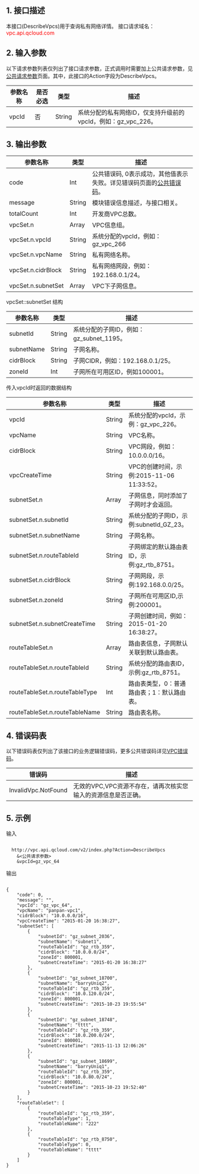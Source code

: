## 1. 接口描述
 
本接口(DescribeVpcs)用于查询私有网络详情。
接口请求域名：<font style="color:red">vpc.api.qcloud.com</font>

 

## 2. 输入参数
 以下请求参数列表仅列出了接口请求参数，正式调用时需要加上公共请求参数，见<a href="/doc/api/372/4153" title="公共请求参数">公共请求参数</a>页面。其中，此接口的Action字段为DescribeVpcs。

| 参数名称 | 是否必选  | 类型 | 描述 |
|---------|---------|---------|---------|
| vpcId | 否 | String | 系统分配的私有网络ID，仅支持升级前的vpcId，例如：gz_vpc_226。 |

 

## 3. 输出参数

| 参数名称 | 类型 | 描述 |
|---------|---------|---------|
| code | Int | 公共错误码, 0表示成功，其他值表示失败。详见错误码页面的<a href="/doc/api/372/%E9%94%99%E8%AF%AF%E7%A0%81#1.E3.80.81.E5.85.AC.E5.85.B1.E9.94.99.E8.AF.AF.E7.A0.81" title="公共错误码">公共错误码</a>。|
| message | String | 模块错误信息描述，与接口相关。|
| totalCount | Int | 开发商VPC总数。|
| vpcSet.n | Array | VPC信息组。|
| vpcSet.n.vpcId | String | 系统分配的vpcId，例如：gz_vpc_266|
| vpcSet.n.vpcName | String | 私有网络名称。|
| vpcSet.n.cidrBlock | String | 私有网络网段，例如：192.168.0.1/24。|
| vpcSet.n.subnetSet | Array | VPC下子网信息。|

vpcSet::subnetSet 结构

| 参数名称 | 类型 | 描述 |
|---------|---------|---------|
| subnetId | String | 系统分配的子网ID，例如：gz_subnet_1195。|
| subnetName | String | 子网名称。|
| cidrBlock | String | 子网CIDR，例如：192.168.0.1/25。|
|zoneId | Int | 子网所在可用区ID，例如100001。|

传入vpcId时返回的数据结构

| 参数名称 | 类型 | 描述 |
|---------|---------|---------|
| vpcId | String | 系统分配的vpcId，示例：gz_vpc_226。|
| vpcName | String | VPC名称。|
| cidrBlock | String | VPC网段，例如：10.0.0.0/16。|
| vpcCreateTime | String | VPC的创建时间，示例:2015-11-06 11:33:52。|
| subnetSet.n | Array | 子网信息，同时添加了子网时才会返回。|
| subnetSet.n.subnetId | String | 系统分配的子网ID，示例:subnetId_GZ_23。|
| subnetSet.n.subnetName | String | 子网名称。|
| subnetSet.n.routeTableId | String | 子网绑定的默认路由表ID，示例:gz_rtb_8751。|
| subnetSet.n.cidrBlock | String | 子网网段，示例:192.168.0.0/25。|
| subnetSet.n.zoneId | String | 子网所在可用区ID,示例:200001。|
| subnetSet.n.subnetCreateTime | String | 子网创建时间，例如：2015-01-20 16:38:27。|
| routeTableSet.n | Array | 路由表信息，子网默认关联到默认路由表。|
| routeTableSet.n.routeTableId | String | 系统分配的路由表ID，示例:gz_rtb_8751。|
| routeTableSet.n.routeTableType | Int | 路由表类型，0：普通路由表；1：默认路由表。|
| routeTableSet.n.routeTableName | String | 路由表名称。|

 ## 4. 错误码表
 以下错误码表仅列出了该接口的业务逻辑错误码，更多公共错误码详见<a href="/doc/api/245/4924" title="VPC错误码">VPC错误码</a>。
 
| 错误码 | 描述 |
|---------|---------|
| InvalidVpc.NotFound | 无效的VPC,VPC资源不存在，请再次核实您输入的资源信息是否正确。 |

## 5. 示例
 
输入
```

  http://vpc.api.qcloud.com/v2/index.php?Action=DescribeVpcs
	&<公共请求参数>
	&vpcId=gz_vpc_64
```

输出
```

{
    "code": 0,
    "message": "",
    "vpcId": "gz_vpc_64",
    "vpcName": "panpan-vpc1",
    "cidrBlock": "10.0.0.0/16",
    "vpcCreateTime": "2015-01-20 16:38:27",
    "subnetSet": [
        {
            "subnetId": "gz_subnet_2036",
            "subnetName": "subnet1",
            "routeTableId": "gz_rtb_359",
            "cidrBlock": "10.0.0.0/24",
            "zoneId": 800001,
            "subnetCreateTime": "2015-01-20 16:38:27"
        },
        {
            "subnetId": "gz_subnet_18700",
            "subnetName": "barryUniq2",
            "routeTableId": "gz_rtb_359",
            "cidrBlock": "10.0.120.0/24",
            "zoneId": 800001,
            "subnetCreateTime": "2015-10-23 19:55:54"
        },
        {
            "subnetId": "gz_subnet_18748",
            "subnetName": "tttt",
            "routeTableId": "gz_rtb_359",
            "cidrBlock": "10.0.200.0/24",
            "zoneId": 800001,
            "subnetCreateTime": "2015-11-13 12:06:26"
        },
        {
            "subnetId": "gz_subnet_18699",
            "subnetName": "barryUniq1",
            "routeTableId": "gz_rtb_359",
            "cidrBlock": "10.0.80.0/24",
            "zoneId": 800001,
            "subnetCreateTime": "2015-10-23 19:52:40"
        }
    ],
    "routeTableSet": [
        {
            "routeTableId": "gz_rtb_359",
            "routeTableType": 1,
            "routeTableName": "222"
        },
        {
            "routeTableId": "gz_rtb_8750",
            "routeTableType": 0,
            "routeTableName": "tttt"
        }
    ]
}

```

